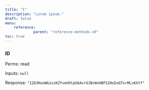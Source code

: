 ```yaml
---
title: "I"
description: "Lorem ipsum."
draft: false
menu:
    reference:
             parent: "reference-methods-v0"
toc: true
---
```


### ID

Perms: read

Inputs: `null`

Response: `"12D3KooWGzxzKZYveHXtpG6AsrUJBcWxHBFS2HsEoGTxrMLvKXtf"`
